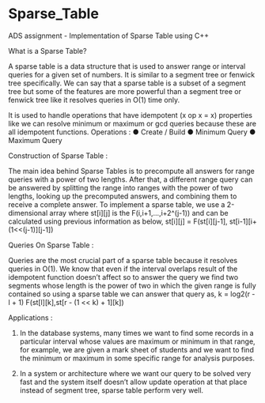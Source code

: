 # Sparse_Table
ADS assignment - Implementation of Sparse Table using C++

What is a Sparse Table?

A sparse table is a data structure that is used to answer range or interval
queries for a given set of numbers.
It is similar to a segment tree or fenwick tree specifically. We can say that a
sparse table is a subset of a segment tree but some of the features are
more powerful than a segment tree or fenwick tree like it resolves queries
in O(1) time only.

It is used to handle operations that have idempotent (x op x = x) properties
like we can resolve minimum or maximum or gcd queries because these
are all idempotent functions.
Operations :
● Create / Build
● Minimum Query
● Maximum Query

Construction of Sparse Table :

The main idea behind Sparse Tables is to precompute all answers for
range queries with a power of two lengths. After that, a different range
query can be answered by splitting the range into ranges with the power of
two lengths, looking up the precomputed answers, and combining them to
receive a complete answer.
To implement a sparse table, we use a 2-dimensional array where st[i][j] is
the F(i,i+1,...,i+2^(j-1)) and can be calculated using previous information as
below,
st[i][j] = F(st[i][j-1], st[i-1][i+(1<<(j-1)][j-1])

Queries On Sparse Table :

Queries are the most crucial part of a sparse table because it resolves
queries in O(1). We know that even if the interval overlaps result of the
idempotent function doesn’t affect so to answer the query we find two
segments whose length is the power of two in which the given range is fully
contained so using a sparse table we can answer that query as,
k = log2(r - l + 1)
F(st[l][k],st[r - (1 << k) + 1][k])
  
Applications :
  
1. In the database systems, many times we want to find some records in a
particular interval whose values are maximum or minimum in that range,
for example, we are given a mark sheet of students and we want to find
the minimum or maximum in some specific range for analysis purposes.
  
2. In a system or architecture where we want our query to be solved very
fast and the system itself doesn’t allow update operation at that place
instead of segment tree, sparse table perform very well.

